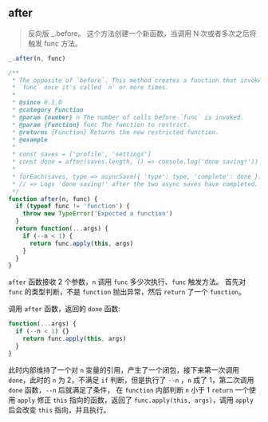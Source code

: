 ## after

> 反向版 _.before。 这个方法创建一个新函数，当调用 N 次或者多次之后将触发 func 方法。

```js
_.after(n, func)
```

```js
/**
 * The opposite of `before`. This method creates a function that invokes
 * `func` once it's called `n` or more times.
 *
 * @since 0.1.0
 * @category Function
 * @param {number} n The number of calls before `func` is invoked.
 * @param {Function} func The function to restrict.
 * @returns {Function} Returns the new restricted function.
 * @example
 *
 * const saves = ['profile', 'settings']
 * const done = after(saves.length, () => console.log('done saving!'))
 *
 * forEach(saves, type => asyncSave({ 'type': type, 'complete': done }))
 * // => Logs 'done saving!' after the two async saves have completed.
 */
function after(n, func) {
  if (typeof func != 'function') {
    throw new TypeError('Expected a function')
  }
  return function(...args) {
    if (--n < 1) {
      return func.apply(this, args)
    }
  }
}
```

`after` 函数接收 2 个参数，`n` 调用 `func` 多少次执行、`func` 触发方法。
首先对 `func` 的类型判断，不是 `function` 抛出异常，然后 `return` 了一个 `function`。

调用 `after` 函数，返回的 `done` 函数:

```js
function(...args) {
  if (--n < 1) {}
    return func.apply(this, args)
  }
}
```

此时内部维持了一个对 `n` 变量的引用，产生了一个闭包，接下来第一次调用 `done`，此时的 `n` 为 2，不满足 `if` 判断，但是执行了 `--n` ，`n` 成了 1，第二次调用 `done` 函数，`--n` 后就满足了条件，
在 `function` 内部判断 `n` 小于 1 `return` 一个使用 `apply` 修正 `this` 指向的函数，返回了 `func.apply(this, args)`，调用 `apply` 后会改变 `this` 指向，并且执行。
